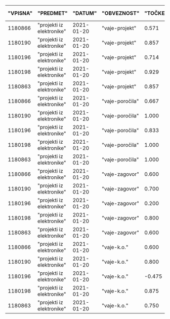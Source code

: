 | "VPISNA" | "PREDMET" | "DATUM" | "OBVEZNOST" | "TOČKE" | "OCENA [%]" |
|---|---|---|---|---|---|
| 1180866 | "projekti iz elektronike" | 2021-01-20 | "vaje-projekt" | 0.571 | 57.0 |
| 1180190 | "projekti iz elektronike" | 2021-01-20 | "vaje-projekt" | 0.857 | 86.0 |
| 1180196 | "projekti iz elektronike" | 2021-01-20 | "vaje-projekt" | 0.714 | 71.0 |
| 1180198 | "projekti iz elektronike" | 2021-01-20 | "vaje-projekt" | 0.929 | 93.0 |
| 1180863 | "projekti iz elektronike" | 2021-01-20 | "vaje-projekt" | 0.857 | 86.0 |
| 1180866 | "projekti iz elektronike" | 2021-01-20 | "vaje-poročila" | 0.667 | 67.0 |
| 1180190 | "projekti iz elektronike" | 2021-01-20 | "vaje-poročila" | 1.000 | 100.0 |
| 1180196 | "projekti iz elektronike" | 2021-01-20 | "vaje-poročila" | 0.833 | 83.0 |
| 1180198 | "projekti iz elektronike" | 2021-01-20 | "vaje-poročila" | 1.000 | 100.0 |
| 1180863 | "projekti iz elektronike" | 2021-01-20 | "vaje-poročila" | 1.000 | 100.0 |
| 1180866 | "projekti iz elektronike" | 2021-01-20 | "vaje-zagovor" | 0.600 | 60.0 |
| 1180190 | "projekti iz elektronike" | 2021-01-20 | "vaje-zagovor" | 0.700 | 70.0 |
| 1180196 | "projekti iz elektronike" | 2021-01-20 | "vaje-zagovor" | 0.200 | 20.0 |
| 1180198 | "projekti iz elektronike" | 2021-01-20 | "vaje-zagovor" | 0.800 | 80.0 |
| 1180863 | "projekti iz elektronike" | 2021-01-20 | "vaje-zagovor" | 0.600 | 60.0 |
| 1180866 | "projekti iz elektronike" | 2021-01-20 | "vaje-k.o." | 0.600 | 60.0 |
| 1180190 | "projekti iz elektronike" | 2021-01-20 | "vaje-k.o." | 0.800 | 80.0 |
| 1180196 | "projekti iz elektronike" | 2021-01-20 | "vaje-k.o." | -0.475 | -48.0 |
| 1180198 | "projekti iz elektronike" | 2021-01-20 | "vaje-k.o." | 0.875 | 88.0 |
| 1180863 | "projekti iz elektronike" | 2021-01-20 | "vaje-k.o." | 0.750 | 75.0 |
